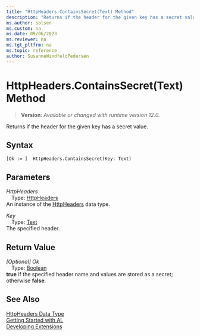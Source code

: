 ```yaml
---
title: "HttpHeaders.ContainsSecret(Text) Method"
description: "Returns if the header for the given key has a secret value."
ms.author: solsen
ms.custom: na
ms.date: 09/06/2023
ms.reviewer: na
ms.tgt_pltfrm: na
ms.topic: reference
author: SusanneWindfeldPedersen
---
```

[//]: # (START>DO_NOT_EDIT)
[//]: # (IMPORTANT:Do not edit any of the content between here and the END>DO_NOT_EDIT.)
[//]: # (Any modifications should be made in the .xml files in the ModernDev repo.)
# HttpHeaders.ContainsSecret(Text) Method
> **Version**: _Available or changed with runtime version 12.0._

Returns if the header for the given key has a secret value.


## Syntax
```AL
[Ok := ]  HttpHeaders.ContainsSecret(Key: Text)
```
## Parameters
*HttpHeaders*  
&emsp;Type: [HttpHeaders](httpheaders-data-type.md)  
An instance of the [HttpHeaders](httpheaders-data-type.md) data type.  

*Key*  
&emsp;Type: [Text](../text/text-data-type.md)  
The specified header.  


## Return Value
*[Optional] Ok*  
&emsp;Type: [Boolean](../boolean/boolean-data-type.md)  
**true** if the specified header name and values are stored as a secret; otherwise **false**.


[//]: # (IMPORTANT: END>DO_NOT_EDIT)
## See Also
[HttpHeaders Data Type](httpheaders-data-type.md)  
[Getting Started with AL](../../devenv-get-started.md)  
[Developing Extensions](../../devenv-dev-overview.md)